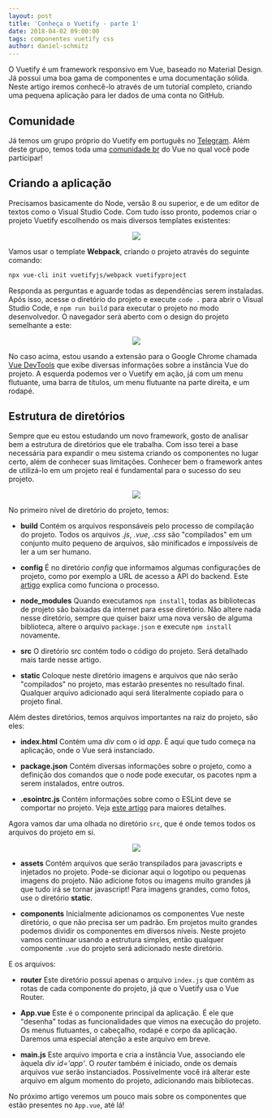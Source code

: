 ```yaml
---
layout: post
title: 'Conheça o Vuetify - parte 1'
date: 2018-04-02 09:00:00 
tags: componentes vuetify css 
author: daniel-schmitz
---
```


O Vuetify é um framework responsivo em Vue, baseado no Material Design. Já possui uma boa gama de componentes e uma documentação sólida. Neste artigo iremos conhecê-lo através de um tutorial completo, criando uma pequena aplicação para ler dados de uma conta no GitHub.

## Comunidade

Já temos um grupo próprio do Vuetify em português no [Telegram](https://t.me/vuetifybr). Além deste grupo, temos toda uma [comunidade br](https://github.com/vuejs-br/comunidades) do Vue no qual você pode participar! 

## Criando a aplicação

Precisamos basicamente do Node, versão 8 ou superior, e de um editor de textos como o Visual Studio Code. Com tudo isso pronto, podemos criar o projeto Vuetify escolhendo os mais diversos templates existentes:

<p align="center">
<img src="https://i.imgur.com/ApVRDTu.png">
</p>

Vamos usar o template **Webpack**, criando o projeto através do seguinte comando:

```bash
npx vue-cli init vuetifyjs/webpack vuetifyproject
```

Responda as perguntas e aguarde todas as dependências serem instaladas. Após isso, acesse o diretório do projeto e execute `code .` para abrir o Visual Studio Code, e `npm run build` para executar o projeto no modo desenvolvedor. O navegador será aberto com o design do projeto semelhante a este:

<p align="center">
<img src="https://i.imgur.com/GAJJzxz.png">
</p>

No caso acima, estou usando a extensão para o Google Chrome chamada [Vue DevTools](https://github.com/vuejs/vue-devtools) que exibe diversas informações sobre a instância Vue do projeto. A esquerda podemos ver o Vuetify em ação, já com um menu flutuante, uma barra de títulos, um menu flutuante na parte direita, e um rodapé.

## Estrutura de diretórios

Sempre que eu estou estudando um novo framework, gosto de analisar bem a estrutura de diretórios que ele trabalha. Com isso terei a base necessária para expandir o meu sistema criando os componentes no lugar certo, além de conhecer suas limitações. Conhecer bem o framework antes de utilizá-lo em um projeto real é fundamental para o sucesso do seu projeto.

<p align="center">
<img src="https://i.imgur.com/KOcJvtx.png">
</p>

No primeiro nível de diretório do projeto, temos:

- **build** Contém os arquivos responsáveis pelo processo de compilação do projeto. Todos os arquivos *.js*, *.vue*, *.css* são "compilados" em um conjunto muito pequeno de arquivos, são minificados e impossíveis de ler a um ser humano.

- **config** É no diretório *config* que informamos algumas configurações de projeto, como por exemplo a URL de acesso a API do backend. Este [artigo](http://vuejs-brasil.com.br/trabalhando-com-arquivos-env-no-vue/) explica como funciona o processo.

- **node_modules** Quando executamos `npm install`, todas as bibliotecas de projeto são baixadas da internet para esse diretório. Não altere nada nesse diretório, sempre que quiser baixr uma nova versão de alguma biblioteca, altere o arquivo `package.json` e execute `npm install` novamente.

- **src** O diretório src contém todo o código do projeto. Será detalhado mais tarde nesse artigo.

- **static** Coloque neste diretório imagens e arquivos que não serão "compilados" no projeto, mas estarão presentes no resultado final. Qualquer arquivo adicionado aqui será literalmente copiado para o projeto final.

Além destes diretórios, temos  arquivos importantes na raiz do projeto, são eles:

- **index.html** Contém uma *div* com o id *app*. É aqui que tudo começa na aplicação, onde o Vue será instanciado. 

- **package.json** Contém diversas informações sobre o projeto, como a definição dos comandos que o node pode executar, os pacotes npm a serem instalados, entre outros.

- **.esointrc.js** Contém informações sobre como o ESLint deve se comportar no projeto. Veja [este artigo](http://vuejs-brasil.com.br/deixe-o-eslint-trabalhar-para-voce-no-visual-studio-code/) para maiores detalhes.

Agora vamos dar uma olhada no diretório `src`, que é onde temos todos os arquivos do projeto em si. 

<p align="center">
<img src="https://i.imgur.com/eFQ2NMS.png">
</p>

- **assets** Contém arquivos que serão transpilados para javascripts e injetados no projeto. Pode-se dicionar aqui o logotipo ou pequenas imagens do projeto. Não adicione fotos ou imagens muito grandes já que tudo irá se tornar javascript! Para imagens grandes, como fotos, use o diretório **static**.

- **components** Inicialmente adicionamos os componentes Vue neste diretório, o que não precisa ser um padrão. Em projetos muito grandes podemos dividir os componentes em diversos níveis. Neste projeto vamos continuar usando a estrutura simples, então qualquer componente `.vue` do projeto será adicionado neste diretório.

E os arquivos:

- **router** Este diretório possui apenas o arquivo `index.js` que contém as rotas de cada componente do projeto, já que o Vuetify usa o Vue Router.

- **App.vue** Este é o componente principal da aplicação. É ele que "desenha" todas as funcionalidades que vimos na execução do projeto. Os menus flutuantes, o cabeçalho, rodapé e corpo da aplicação. Daremos uma especial atenção a este arquivo em breve.

- **main.js** Este arquivo importa e cria a instância Vue, associando ele àquela *div id='app'*. O *router* também é iniciado, onde os demais arquivos *vue* serão instanciados. Possivelmente você irá alterar este arquivo em algum momento do projeto, adicionando mais bibliotecas.

No próximo artigo veremos um pouco mais sobre os componentes que estão presentes no `App.vue`, até lá!



